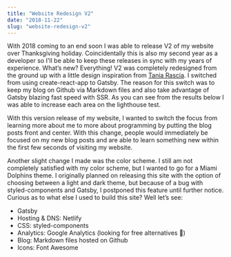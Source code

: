 ```yaml
---
title: "Website Redesign V2"
date: "2018-11-22"
slug: "website-redesign-v2"
---
```


With 2018 coming to an end soon I was able to release V2 of my website over Thanksgiving holiday. Coincidentally this is also my second year as a developer so I'll be able to keep these releases in sync with my years of experience. What’s new? Everything! V2 was completely redesigned from the ground up with a little design inspiration from [Tania Rascia](https://www.taniarascia.com/"). I switched from using create-react-app to Gatsby. The reason for this switch was to keep my blog on Github via Markdown files and also take advantage of Gatsby blazing fast speed with SSR. As you can see from the results below I was able to increase each area on the lighthouse test.

With this version release of my website, I wanted to switch the focus from learning more about me to more about programming by putting the blog posts front and center. With this change, people would immediately be focused on my new blog posts and are able to learn something new within the first few seconds of visiting my website. 

Another slight change I made was the color scheme. I still am not completely satisfied with my color scheme, but I wanted to go for a Miami Dolphins theme. I originally planned on releasing this site with the option of choosing between a light and dark theme, but because of a bug with styled-components and Gatsby, I postponed this feature until further notice. Curious as to what else I used to build this site? Well let’s see:

* Gatsby
* Hosting & DNS: Netlify
* CSS: styled-components
* Analytics: Google Analytics (looking for free alternatives 🤔)
* Blog: Markdown files hosted on Github 
* Icons: Font Awesome

